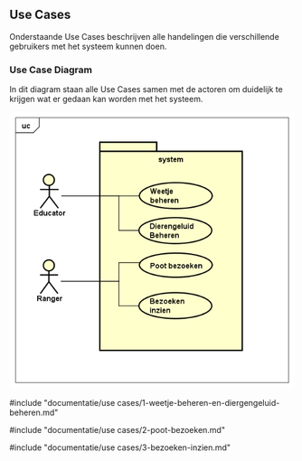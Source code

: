 ## Use Cases
Onderstaande Use Cases beschrijven alle handelingen die verschillende gebruikers met het systeem kunnen doen.
### Use Case Diagram
In dit diagram staan alle Use Cases samen met de actoren om duidelijk te krijgen wat er gedaan kan worden met het systeem.

![uc diagram](images/use-cases.png)

#include "documentatie/use cases/1-weetje-beheren-en-diergengeluid-beheren.md"

#include "documentatie/use cases/2-poot-bezoeken.md"

#include "documentatie/use cases/3-bezoeken-inzien.md"